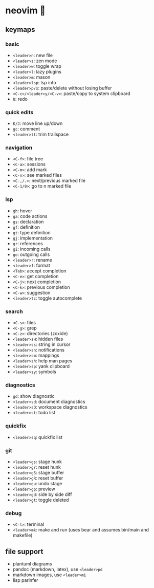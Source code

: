 # neovim 🌿

## keymaps

### basic

- `<leader>n`: new file
- `<leader>z`: zen mode
- `<leader>w`: toggle wrap
- `<leader>l`: lazy plugins
- `<leader>m`: mason
- `<leader>lsp`: lsp info
- `<leader>p/x`: paste/delete without losing buffer
- `<C-c>/<leader>y/<C-v>`: paste/copy to system clipboard
- `U`: redo

### quick edits

- `K/J`: move line up/down
- `gc`: comment
- `<leader>tt`: trim trailspace

### navigation

- `<C-f>`: file tree
- `<C-a>`: sessions
- `<C-m>`: add mark
- `<C-n>`: see marked files
- `<C-,/.>`: next/previous marked file
- `<C-1/9>`: go to n marked file

### lsp

- `gh`: hover
- `ga`: code actions
- `gs`: declaration
- `gf`: definition
- `gt`: type definition
- `gj`: implementation
- `gr`: references
- `gi`: incoming calls
- `go`: outgoing calls
- `<leader>r`: rename
- `<leader>f`: format
- `<Tab>`: accept completion
- `<C-e>`: get completion
- `<C-j>`: next completion
- `<C-k>`: previous completion
- `<C-w>`: suggestion
- `<leader>tc`: toggle autocomplete

### search

- `<C-s>`: files
- `<C-g>`: grep
- `<C-z>`: directories (zoxide)
- `<leader>sH`: hidden files
- `<leader>ss`: string in cursor
- `<leader>sn`: notifications
- `<leader>sm`: mappings
- `<leader>sh`: help man pages
- `<leader>sp`: yank clipboard
- `<leader>sy`: symbols

### diagnostics

- `gd`: show diagnostic
- `<leader>sd`: document diagnostics
- `<leader>sD`: workspace diagnostics
- `<leader>st`: todo list

### quickfix

- `<leader>sq`: quickfix list

### git

- `<leader>gs`: stage hunk
- `<leader>gr`: reset hunk
- `<leader>gS`: stage buffer
- `<leader>gR`: reset buffer
- `<leader>gu`: undo stage
- `<leader>gp`: preview
- `<leader>gd`: side by side diff 
- `<leader>gt`: toggle deleted

### debug

- `<C-t>`: terminal
- `<leader>mk`: make and run (uses bear and assumes bin/main and makefile)

## file support

- plantuml diagrams
- pandoc (markdown, latex), use `<leader>pd`
- markdown images, use `<leader>mi`
- lisp parinfer
